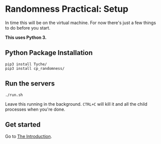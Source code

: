 # Randomness Practical: Setup
In time this will be on the virtual machine. For now there's just a few things to do before you start.

**This uses Python 3.**

## Python Package Installation
```
pip3 install Tyche/
pip3 install cp_randomness/
```

## Run the servers
```
./run.sh
```

Leave this running in the background. `CTRL+C` will kill it and all the child processes when you're done.

## Get started
Go to [The Introduction](http://localhost:3000).

